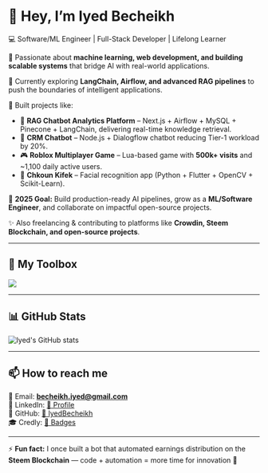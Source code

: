 # 👋 Hey, I’m Iyed Becheikh  
💻 Software/ML Engineer | Full-Stack Developer | Lifelong Learner  

👀 Passionate about **machine learning, web development, and building scalable systems** that bridge AI with real-world applications.  

🌱 Currently exploring **LangChain, Airflow, and advanced RAG pipelines** to push the boundaries of intelligent applications.  

🚀 Built projects like:  
- 🤖 **RAG Chatbot Analytics Platform** – Next.js + Airflow + MySQL + Pinecone + LangChain, delivering real-time knowledge retrieval.  
- 💬 **CRM Chatbot** – Node.js + Dialogflow chatbot reducing Tier-1 workload by 20%.  
- 🎮 **Roblox Multiplayer Game** – Lua-based game with **500k+ visits** and ~1,100 daily active users.  
- 📸 **Chkoun Kifek** – Facial recognition app (Python + Flutter + OpenCV + Scikit-Learn).  

🎯 **2025 Goal:** Build production-ready AI pipelines, grow as a **ML/Software Engineer**, and collaborate on impactful open-source projects.  

✨ Also freelancing & contributing to platforms like **Crowdin, Steem Blockchain, and open-source projects**.  

---

## 🧰 My Toolbox  
<p align="left"> 
  <img src="https://skillicons.dev/icons?i=python,java,js,ts,cpp,cs,lua,react,next,vue,nodejs,express,flask,django,mysql,mongodb,docker,kubernetes,git,gcp,vscode,figma" /> 
</p>  

---

## 📊 GitHub Stats  
![Iyed's GitHub stats](https://github-readme-stats.vercel.app/api?username=IyedBecheikh&show_icons=true&theme=tokyonight)  

---

## 📫 How to reach me  
📧 Email: **becheikh.iyed@gmail.com**  
💼 LinkedIn: [🔗 Profile](https://www.linkedin.com/in/iyed-becheikh-35960922a/)  
🐙 GitHub: [🔗 IyedBecheikh](https://github.com/IyedBecheikh)  
🎓 Credly: [🔗 Badges](http://credly.com/users/iyed-becheikh.9571a443)  

---

⚡ **Fun fact:** I once built a bot that automated earnings distribution on the **Steem Blockchain** — code + automation = more time for innovation 🚀  
